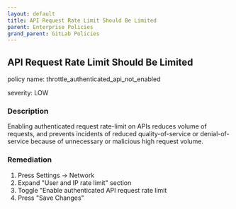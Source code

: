 ```yaml
---
layout: default
title: API Request Rate Limit Should Be Limited
parent: Enterprise Policies
grand_parent: GitLab Policies
---
```



## API Request Rate Limit Should Be Limited
policy name: throttle_authenticated_api_not_enabled

severity: LOW

### Description
Enabling authenticated request rate-limit on APIs reduces volume of requests, and prevents incidents of reduced quality-of-service or denial-of-service because of unnecessary or malicious high request volume.



### Remediation
1. Press Settings -> Network
2. Expand "User and IP rate limit" section
3. Toggle "Enable authenticated API request rate limit
4. Press "Save Changes"



